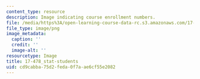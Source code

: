 ```yaml
---
content_type: resource
description: Image indicating course enrollment numbers.
file: /media/https%3A/open-learning-course-data-rc.s3.amazonaws.com/17-478-great-power-military-intervention-fall-2013/cd9cabba75d2feda0f7aae6cf55e2082_17-478_stat-students.png
file_type: image/png
image_metadata:
  caption: ''
  credit: ''
  image-alt: ''
resourcetype: Image
title: 17-478_stat-students
uid: cd9cabba-75d2-feda-0f7a-ae6cf55e2082
---
```

